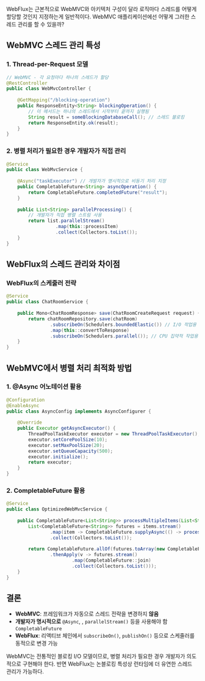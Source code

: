 WebFlux는 근본적으로 WebMVC와 아키텍처 구성이 달라 로직마다 스레드를 어떻게 할당할 것인지 지정하는게 일반적이다. WebMVC 애플리케이션에선 어떻게 그러한 스레드 관리를 할 수 있을까?

## WebMVC 스레드 관리 특성

### 1. **Thread-per-Request 모델**
``` java
// WebMVC - 각 요청마다 하나의 스레드가 할당
@RestController
public class WebMvcController {
    
    @GetMapping("/blocking-operation")
    public ResponseEntity<String> blockingOperation() {
        // 이 메서드는 하나의 스레드에서 시작부터 끝까지 실행됨
        String result = someBlockingDatabaseCall(); // 스레드 블로킹
        return ResponseEntity.ok(result);
    }
}
```
### 2. **병렬 처리가 필요한 경우 개발자가 직접 관리**
``` java
@Service
public class WebMvcService {
    
    @Async("taskExecutor") // 개발자가 명시적으로 비동기 처리 지정
    public CompletableFuture<String> asyncOperation() {
        return CompletableFuture.completedFuture("result");
    }
    
    public List<String> parallelProcessing() {
        // 개발자가 직접 병렬 스트림 사용
        return list.parallelStream()
                  .map(this::processItem)
                  .collect(Collectors.toList());
    }
}
```
## WebFlux의 스레드 관리와 차이점
### WebFlux의 스케줄러 전략
``` java
@Service
public class ChatRoomService {
    
    public Mono<ChatRoomResponse> save(ChatRoomCreateRequest request) {
        return chatRoomRepository.save(chatRoom)
                .subscribeOn(Schedulers.boundedElastic()) // I/O 작업용 스케줄러
                .map(this::convertToResponse)
                .subscribeOn(Schedulers.parallel()); // CPU 집약적 작업용 스케줄러
    }
}
```
## WebMVC에서 병렬 처리 최적화 방법
### 1. **@Async 어노테이션 활용**
``` java
@Configuration
@EnableAsync
public class AsyncConfig implements AsyncConfigurer {
    
    @Override
    public Executor getAsyncExecutor() {
        ThreadPoolTaskExecutor executor = new ThreadPoolTaskExecutor();
        executor.setCorePoolSize(10);
        executor.setMaxPoolSize(20);
        executor.setQueueCapacity(500);
        executor.initialize();
        return executor;
    }
}
```
### 2. **CompletableFuture 활용**
``` java
@Service
public class OptimizedWebMvcService {
    
    public CompletableFuture<List<String>> processMultipleItems(List<String> items) {
        List<CompletableFuture<String>> futures = items.stream()
                .map(item -> CompletableFuture.supplyAsync(() -> processItem(item)))
                .collect(Collectors.toList());
        
        return CompletableFuture.allOf(futures.toArray(new CompletableFuture[0]))
                .thenApply(v -> futures.stream()
                        .map(CompletableFuture::join)
                        .collect(Collectors.toList()));
    }
}
```
## 결론
- **WebMVC**: 프레임워크가 자동으로 스레드 전략을 변경하지 **않음**
- **개발자가 명시적으로** `@Async`, , `parallelStream()` 등을 사용해야 함 `CompletableFuture`
- **WebFlux**: 리액티브 체인에서 `subscribeOn()`, `publishOn()` 등으로 스케줄러를 동적으로 변경 가능

WebMVC는 전통적인 블로킹 I/O 모델이므로, 병렬 처리가 필요한 경우 개발자가 의도적으로 구현해야 한다. 반면 WebFlux는 논블로킹 특성상 런타임에 더 유연한 스레드 관리가 가능하다.


